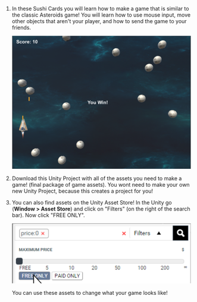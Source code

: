 1. In these Sushi Cards you will learn how to make a game that is similar to the classic Asteroids game! You will learn how to use mouse input, move other objects that aren't your player, and how to send the game to your friends.

    ![](/en/Assets/GameOverview.png)

2. Download this Unity Project with all of the assets you need to make a game! (final package of game assets). You wont need to make your own new Unity Project, because this creates a project for you!

3. You can also find assets on the Unity Asset Store! In the Unity go (**Window > Asset Store**) and click on "Filters" (on the right of the search bar). Now click "FREE ONLY".

    ![](/en/images/AssetStoreClickFree.PNG)
    
    You can use these assets to change what your game looks like!